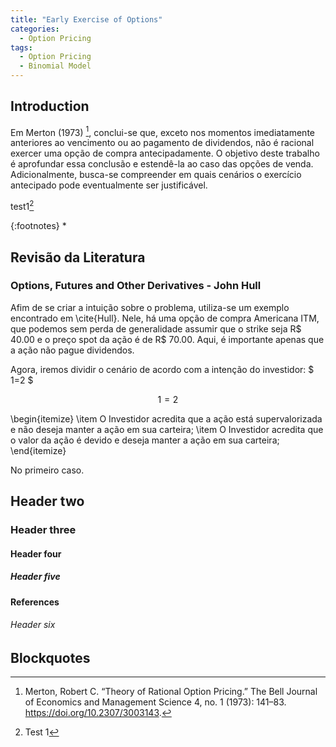 ```yaml
---
title: "Early Exercise of Options"
categories:
  - Option Pricing
tags:
  - Option Pricing
  - Binomial Model
---
```


## Introduction

Em Merton (1973) [^RationalOptionPricingMerton], conclui-se que, exceto nos momentos imediatamente anteriores ao vencimento ou ao pagamento de dividendos, não é racional exercer uma opção de compra antecipadamente.
O objetivo deste trabalho é aprofundar essa conclusão e estendê-la ao caso das opções de venda. Adicionalmente, busca-se compreender em quais cenários o exercício antecipado pode eventualmente ser justificável.

test1[^1]
[^1]: Test 1

{:footnotes}
* 


## Revisão da Literatura

### Options, Futures and Other Derivatives - John Hull 

Afim de se criar a intuição sobre o problema, utiliza-se um exemplo encontrado em \cite{Hull}. Nele, há uma opção de compra Americana ITM, que podemos sem perda de generalidade assumir que o strike seja R\$ 40.00 e o preço spot da ação é de R\$ 70.00. Aqui,
é importante apenas que a ação não pague dividendos.

Agora, iremos dividir o cenário de acordo com a intenção do investidor:
$ 1=2 $

$$ 1=2 $$


\begin{itemize}
\item O Investidor acredita que a ação está supervalorizada e não deseja manter a ação em sua carteira;
\item O Investidor acredita que o valor da ação é devido e deseja manter a ação em sua carteira;
\end{itemize}

No primeiro caso.

## Header two

### Header three

#### Header four

##### Header five


**References**
[^RationalOptionPricingMerton]: Merton, Robert C. “Theory of Rational Option Pricing.” The Bell Journal of Economics and Management Science 4, no. 1 (1973): 141–83. https://doi.org/10.2307/3003143.

###### Header six

## Blockquotes
